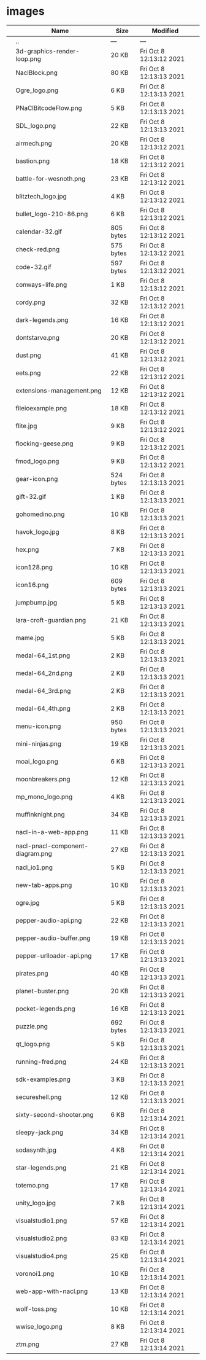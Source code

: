 # images

<table><thead><tr class="header"><th></th><th>Name</th><th>Size</th><th>Modified</th><th></th></tr></thead><tbody><tr class="odd"><td></td><td><span class="goup">..</span></td><td>—</td><td>—</td><td></td></tr><tr class="even"><td></td><td><span class="name">3d-graphics-render-loop.png</span></td><td>20 KB</td><td>Fri Oct 8 12:13:12 2021</td><td></td></tr><tr class="odd"><td></td><td><span class="name">NaclBlock.png</span></td><td>80 KB</td><td>Fri Oct 8 12:13:13 2021</td><td></td></tr><tr class="even"><td></td><td><span class="name">Ogre_logo.png</span></td><td>6 KB</td><td>Fri Oct 8 12:13:13 2021</td><td></td></tr><tr class="odd"><td></td><td><span class="name">PNaClBitcodeFlow.png</span></td><td>5 KB</td><td>Fri Oct 8 12:13:13 2021</td><td></td></tr><tr class="even"><td></td><td><span class="name">SDL_logo.png</span></td><td>22 KB</td><td>Fri Oct 8 12:13:13 2021</td><td></td></tr><tr class="odd"><td></td><td><span class="name">airmech.png</span></td><td>20 KB</td><td>Fri Oct 8 12:13:12 2021</td><td></td></tr><tr class="even"><td></td><td><span class="name">bastion.png</span></td><td>18 KB</td><td>Fri Oct 8 12:13:12 2021</td><td></td></tr><tr class="odd"><td></td><td><span class="name">battle-for-wesnoth.png</span></td><td>23 KB</td><td>Fri Oct 8 12:13:12 2021</td><td></td></tr><tr class="even"><td></td><td><span class="name">blitztech_logo.jpg</span></td><td>4 KB</td><td>Fri Oct 8 12:13:12 2021</td><td></td></tr><tr class="odd"><td></td><td><span class="name">bullet_logo-210-86.png</span></td><td>6 KB</td><td>Fri Oct 8 12:13:12 2021</td><td></td></tr><tr class="even"><td></td><td><span class="name">calendar-32.gif</span></td><td>805 bytes</td><td>Fri Oct 8 12:13:12 2021</td><td></td></tr><tr class="odd"><td></td><td><span class="name">check-red.png</span></td><td>575 bytes</td><td>Fri Oct 8 12:13:12 2021</td><td></td></tr><tr class="even"><td></td><td><span class="name">code-32.gif</span></td><td>597 bytes</td><td>Fri Oct 8 12:13:12 2021</td><td></td></tr><tr class="odd"><td></td><td><span class="name">conways-life.png</span></td><td>1 KB</td><td>Fri Oct 8 12:13:12 2021</td><td></td></tr><tr class="even"><td></td><td><span class="name">cordy.png</span></td><td>32 KB</td><td>Fri Oct 8 12:13:12 2021</td><td></td></tr><tr class="odd"><td></td><td><span class="name">dark-legends.png</span></td><td>16 KB</td><td>Fri Oct 8 12:13:12 2021</td><td></td></tr><tr class="even"><td></td><td><span class="name">dontstarve.png</span></td><td>20 KB</td><td>Fri Oct 8 12:13:12 2021</td><td></td></tr><tr class="odd"><td></td><td><span class="name">dust.png</span></td><td>41 KB</td><td>Fri Oct 8 12:13:12 2021</td><td></td></tr><tr class="even"><td></td><td><span class="name">eets.png</span></td><td>22 KB</td><td>Fri Oct 8 12:13:12 2021</td><td></td></tr><tr class="odd"><td></td><td><span class="name">extensions-management.png</span></td><td>12 KB</td><td>Fri Oct 8 12:13:12 2021</td><td></td></tr><tr class="even"><td></td><td><span class="name">fileioexample.png</span></td><td>18 KB</td><td>Fri Oct 8 12:13:12 2021</td><td></td></tr><tr class="odd"><td></td><td><span class="name">flite.jpg</span></td><td>9 KB</td><td>Fri Oct 8 12:13:12 2021</td><td></td></tr><tr class="even"><td></td><td><span class="name">flocking-geese.png</span></td><td>9 KB</td><td>Fri Oct 8 12:13:12 2021</td><td></td></tr><tr class="odd"><td></td><td><span class="name">fmod_logo.png</span></td><td>9 KB</td><td>Fri Oct 8 12:13:12 2021</td><td></td></tr><tr class="even"><td></td><td><span class="name">gear-icon.png</span></td><td>524 bytes</td><td>Fri Oct 8 12:13:13 2021</td><td></td></tr><tr class="odd"><td></td><td><span class="name">gift-32.gif</span></td><td>1 KB</td><td>Fri Oct 8 12:13:13 2021</td><td></td></tr><tr class="even"><td></td><td><span class="name">gohomedino.png</span></td><td>10 KB</td><td>Fri Oct 8 12:13:13 2021</td><td></td></tr><tr class="odd"><td></td><td><span class="name">havok_logo.jpg</span></td><td>8 KB</td><td>Fri Oct 8 12:13:13 2021</td><td></td></tr><tr class="even"><td></td><td><span class="name">hex.png</span></td><td>7 KB</td><td>Fri Oct 8 12:13:13 2021</td><td></td></tr><tr class="odd"><td></td><td><span class="name">icon128.png</span></td><td>10 KB</td><td>Fri Oct 8 12:13:13 2021</td><td></td></tr><tr class="even"><td></td><td><span class="name">icon16.png</span></td><td>609 bytes</td><td>Fri Oct 8 12:13:13 2021</td><td></td></tr><tr class="odd"><td></td><td><span class="name">jumpbump.jpg</span></td><td>5 KB</td><td>Fri Oct 8 12:13:13 2021</td><td></td></tr><tr class="even"><td></td><td><span class="name">lara-croft-guardian.png</span></td><td>21 KB</td><td>Fri Oct 8 12:13:13 2021</td><td></td></tr><tr class="odd"><td></td><td><span class="name">mame.jpg</span></td><td>5 KB</td><td>Fri Oct 8 12:13:13 2021</td><td></td></tr><tr class="even"><td></td><td><span class="name">medal-64_1st.png</span></td><td>2 KB</td><td>Fri Oct 8 12:13:13 2021</td><td></td></tr><tr class="odd"><td></td><td><span class="name">medal-64_2nd.png</span></td><td>2 KB</td><td>Fri Oct 8 12:13:13 2021</td><td></td></tr><tr class="even"><td></td><td><span class="name">medal-64_3rd.png</span></td><td>2 KB</td><td>Fri Oct 8 12:13:13 2021</td><td></td></tr><tr class="odd"><td></td><td><span class="name">medal-64_4th.png</span></td><td>2 KB</td><td>Fri Oct 8 12:13:13 2021</td><td></td></tr><tr class="even"><td></td><td><span class="name">menu-icon.png</span></td><td>950 bytes</td><td>Fri Oct 8 12:13:13 2021</td><td></td></tr><tr class="odd"><td></td><td><span class="name">mini-ninjas.png</span></td><td>19 KB</td><td>Fri Oct 8 12:13:13 2021</td><td></td></tr><tr class="even"><td></td><td><span class="name">moai_logo.png</span></td><td>6 KB</td><td>Fri Oct 8 12:13:13 2021</td><td></td></tr><tr class="odd"><td></td><td><span class="name">moonbreakers.png</span></td><td>12 KB</td><td>Fri Oct 8 12:13:13 2021</td><td></td></tr><tr class="even"><td></td><td><span class="name">mp_mono_logo.png</span></td><td>4 KB</td><td>Fri Oct 8 12:13:13 2021</td><td></td></tr><tr class="odd"><td></td><td><span class="name">muffinknight.png</span></td><td>34 KB</td><td>Fri Oct 8 12:13:13 2021</td><td></td></tr><tr class="even"><td></td><td><span class="name">nacl-in-a-web-app.png</span></td><td>11 KB</td><td>Fri Oct 8 12:13:13 2021</td><td></td></tr><tr class="odd"><td></td><td><span class="name">nacl-pnacl-component-diagram.png</span></td><td>27 KB</td><td>Fri Oct 8 12:13:13 2021</td><td></td></tr><tr class="even"><td></td><td><span class="name">nacl_io1.png</span></td><td>5 KB</td><td>Fri Oct 8 12:13:13 2021</td><td></td></tr><tr class="odd"><td></td><td><span class="name">new-tab-apps.png</span></td><td>10 KB</td><td>Fri Oct 8 12:13:13 2021</td><td></td></tr><tr class="even"><td></td><td><span class="name">ogre.jpg</span></td><td>5 KB</td><td>Fri Oct 8 12:13:13 2021</td><td></td></tr><tr class="odd"><td></td><td><span class="name">pepper-audio-api.png</span></td><td>22 KB</td><td>Fri Oct 8 12:13:13 2021</td><td></td></tr><tr class="even"><td></td><td><span class="name">pepper-audio-buffer.png</span></td><td>19 KB</td><td>Fri Oct 8 12:13:13 2021</td><td></td></tr><tr class="odd"><td></td><td><span class="name">pepper-urlloader-api.png</span></td><td>17 KB</td><td>Fri Oct 8 12:13:13 2021</td><td></td></tr><tr class="even"><td></td><td><span class="name">pirates.png</span></td><td>40 KB</td><td>Fri Oct 8 12:13:13 2021</td><td></td></tr><tr class="odd"><td></td><td><span class="name">planet-buster.png</span></td><td>20 KB</td><td>Fri Oct 8 12:13:13 2021</td><td></td></tr><tr class="even"><td></td><td><span class="name">pocket-legends.png</span></td><td>16 KB</td><td>Fri Oct 8 12:13:13 2021</td><td></td></tr><tr class="odd"><td></td><td><span class="name">puzzle.png</span></td><td>692 bytes</td><td>Fri Oct 8 12:13:13 2021</td><td></td></tr><tr class="even"><td></td><td><span class="name">qt_logo.png</span></td><td>5 KB</td><td>Fri Oct 8 12:13:13 2021</td><td></td></tr><tr class="odd"><td></td><td><span class="name">running-fred.png</span></td><td>24 KB</td><td>Fri Oct 8 12:13:13 2021</td><td></td></tr><tr class="even"><td></td><td><span class="name">sdk-examples.png</span></td><td>3 KB</td><td>Fri Oct 8 12:13:13 2021</td><td></td></tr><tr class="odd"><td></td><td><span class="name">secureshell.png</span></td><td>12 KB</td><td>Fri Oct 8 12:13:13 2021</td><td></td></tr><tr class="even"><td></td><td><span class="name">sixty-second-shooter.png</span></td><td>6 KB</td><td>Fri Oct 8 12:13:14 2021</td><td></td></tr><tr class="odd"><td></td><td><span class="name">sleepy-jack.png</span></td><td>34 KB</td><td>Fri Oct 8 12:13:14 2021</td><td></td></tr><tr class="even"><td></td><td><span class="name">sodasynth.jpg</span></td><td>4 KB</td><td>Fri Oct 8 12:13:14 2021</td><td></td></tr><tr class="odd"><td></td><td><span class="name">star-legends.png</span></td><td>21 KB</td><td>Fri Oct 8 12:13:14 2021</td><td></td></tr><tr class="even"><td></td><td><span class="name">totemo.png</span></td><td>17 KB</td><td>Fri Oct 8 12:13:14 2021</td><td></td></tr><tr class="odd"><td></td><td><span class="name">unity_logo.jpg</span></td><td>7 KB</td><td>Fri Oct 8 12:13:14 2021</td><td></td></tr><tr class="even"><td></td><td><span class="name">visualstudio1.png</span></td><td>57 KB</td><td>Fri Oct 8 12:13:14 2021</td><td></td></tr><tr class="odd"><td></td><td><span class="name">visualstudio2.png</span></td><td>83 KB</td><td>Fri Oct 8 12:13:14 2021</td><td></td></tr><tr class="even"><td></td><td><span class="name">visualstudio4.png</span></td><td>25 KB</td><td>Fri Oct 8 12:13:14 2021</td><td></td></tr><tr class="odd"><td></td><td><span class="name">voronoi1.png</span></td><td>10 KB</td><td>Fri Oct 8 12:13:14 2021</td><td></td></tr><tr class="even"><td></td><td><span class="name">web-app-with-nacl.png</span></td><td>13 KB</td><td>Fri Oct 8 12:13:14 2021</td><td></td></tr><tr class="odd"><td></td><td><span class="name">wolf-toss.png</span></td><td>10 KB</td><td>Fri Oct 8 12:13:14 2021</td><td></td></tr><tr class="even"><td></td><td><span class="name">wwise_logo.png</span></td><td>8 KB</td><td>Fri Oct 8 12:13:14 2021</td><td></td></tr><tr class="odd"><td></td><td><span class="name">ztm.png</span></td><td>27 KB</td><td>Fri Oct 8 12:13:14 2021</td><td></td></tr></tbody></table>
